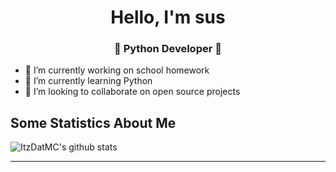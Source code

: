 
<h1 align="center"> Hello, I'm sus</h1>
<h3 align="center">🚀 Python Developer 🚀</h3>

- 🔭 I’m currently working on school homework 
- 🌱 I’m currently learning Python
- 👯 I’m looking to collaborate on open source projects

## Some Statistics About Me
![ItzDatMC's github stats](https://github-readme-stats.vercel.app/api?username=ItzDatMC&include_all_commits=true&count_private=true&show_owner=true&show_icons=true&theme=merko)<br>

----

